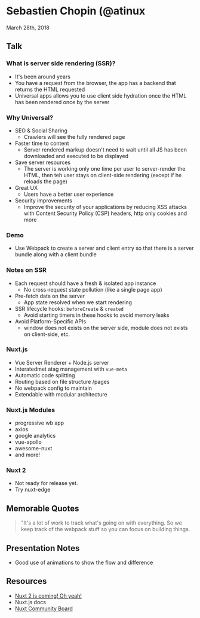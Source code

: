 # Sebastien Chopin (@atinux

March 28th, 2018

## Talk

### What is server side rendering (SSR)?

*   It's been around years
*   You have a request from the browser, the app has a backend that returns the HTML requested
*   Universal apps allows you to use client side hydration once the HTML has been rendered once by the server

### Why Universal?

*   SEO & Social Sharing
    *   Crawlers will see the fully rendered page
*   Faster time to content
    *   Server rendered markup doesn't need to wait until all JS has been downloaded and executed to be displayed
*   Save server resources
    *   The server is working only one time per user to server-render the HTML, then teh user stays on client-side rendering (except if he reloads the page)
*   Great UX
    *   Users have a better user experience
*   Security improvements
    *   Improve the security of your applications by reducing XSS attacks with Content Security Policy (CSP) headers, http only cookies and more

### Demo

*   Use Webpack to create a server and client entry so that there is a server bundle along with a client bundle

### Notes on SSR

*   Each request should have a fresh & isolated app instance
    *   No cross-request state pollution (like a single page app)
*   Pre-fetch data on the server
    *   App state resolved when we start rendering
*   SSR lifecycle hooks: `beforeCreate` & `created`
    *   Avoid starting timers in these hooks to avoid memory leaks
*   Avoid Platform-Specific APIs
    *   window does not exists on the server side, module does not exists on client-side, etc.

### Nuxt.js

*   Vue Server Renderer + Node.js server
*   Interatedmet atag management with `vue-meta`
*   Automatic code splitting
*   Routing based on file structure /pages
*   No webpack config to maintain
*   Extendable with modular architecture

### Nuxt.js Modules

*   progressive wb app
*   axios
*   google analytics
*   vue-apollo
*   awesome-nuxt
*   and more!

### Nuxt 2

*   Not ready for release yet.
*   Try nuxt-edge

## Memorable Quotes

> "It's a lot of work to track what's going on with everything. So we keep track of the webpack stuff so you can focus on building things.

## Presentation Notes

*   Good use of animations to show the flow and difference

## Resources

*   [Nuxt 2 is coming! Oh yeah!](https://medium.com/nuxt/nuxt-2-is-coming-oh-yeah-212c1a9e1a67)
*   Nuxt.js docs
*   [Nuxt Community Board](https://nuxtjs.cmty.io)
